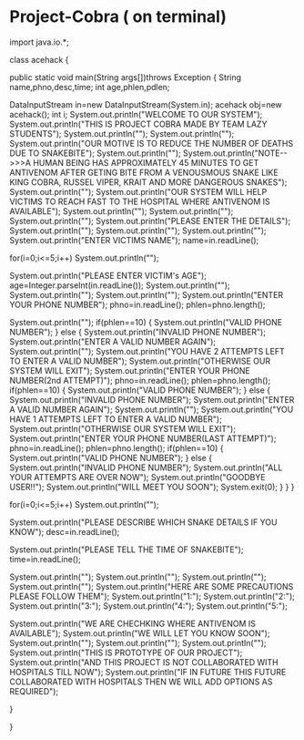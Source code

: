 # Project-Cobra  ( on terminal)
import java.io.*;

class acehack
{

public static void main(String args[])throws Exception
{
String name,phno,desc,time;
int age,phlen,pdlen;

DataInputStream in=new DataInputStream(System.in);
acehack obj=new acehack();
int i;
System.out.println("WELCOME TO OUR SYSTEM");
System.out.println("THIS IS PROJECT COBRA MADE BY TEAM LAZY STUDENTS");
System.out.println("");
System.out.println("");
System.out.println("OUR MOTIVE IS TO REDUCE THE NUMBER OF DEATHS DUE TO SNAKEBITE");
System.out.println("");
System.out.println("NOTE-->>>A HUMAN BEING HAS APPROXIMATELY 45 MINUTES TO GET ANTIVENOM AFTER GETING BITE FROM A VENOUSMOUS SNAKE LIKE KING COBRA, RUSSEL VIPER, KRAIT AND MORE DANGEROUS SNAKES");
System.out.println("");
System.out.println("OUR SYSTEM WILL HELP VICTIMS TO REACH FAST TO THE HOSPITAL WHERE ANTIVENOM IS AVAILABLE");
System.out.println("");
System.out.println("");
System.out.println("");
System.out.println("PLEASE ENTER THE DETAILS");
System.out.println("");
System.out.println("");
System.out.println("");
System.out.println("ENTER VICTIMS NAME");
name=in.readLine();

for(i=0;i<=5;i++)
	System.out.println("");


System.out.println("PLEASE ENTER VICTIM's AGE");
age=Integer.parseInt(in.readLine());
System.out.println("");
System.out.println("");
System.out.println("");
System.out.println("ENTER YOUR PHONE NUMBER");
phno=in.readLine();
phlen=phno.length();

System.out.println("");
if(phlen==10)
{
System.out.println("VALID PHONE NUMBER");
}
else
{
System.out.println("INVALID PHONE NUMBER");
System.out.println("ENTER A VALID NUMBER AGAIN");
System.out.println("");
System.out.println("YOU HAVE 2 ATTEMPTS LEFT TO ENTER A VALID NUMBER");
System.out.println("OTHERWISE OUR SYSTEM WILL EXIT");
System.out.println("ENTER YOUR PHONE NUMBER(2nd ATTEMPT)");
phno=in.readLine();
phlen=phno.length();
if(phlen==10)
{
System.out.println("VALID PHONE NUMBER");
}
else
{
System.out.println("INVALID PHONE NUMBER");
System.out.println("ENTER A VALID NUMBER AGAIN");
System.out.println("");
System.out.println("YOU HAVE 1 ATTEMPTS LEFT TO ENTER A VALID NUMBER");
System.out.println("OTHERWISE OUR SYSTEM WILL EXIT");
System.out.println("ENTER YOUR PHONE NUMBER(LAST ATTEMPT)");
phno=in.readLine();
phlen=phno.length();
if(phlen==10)
{
System.out.println("VALID PHONE NUMBER");
}
else
{
System.out.println("INVALID PHONE NUMBER");
System.out.println("ALL YOUR ATTEMPTS ARE OVER NOW");
System.out.println("GOODBYE USER!!");
System.out.println("WILL MEET YOU SOON");
System.exit(0);
}
}
}

for(i=0;i<=5;i++)
	System.out.println("");

System.out.println("PLEASE DESCRIBE WHICH SNAKE DETAILS IF YOU KNOW");
desc=in.readLine();

System.out.println("PLEASE TELL THE TIME OF SNAKEBITE");
time=in.readLine();

System.out.println("");
System.out.println("");
System.out.println("");
System.out.println("");
System.out.println("HERE ARE SOME PRECAUTIONS PLEASE FOLLOW THEM");
System.out.println("1:");
System.out.println("2:");
System.out.println("3:");
System.out.println("4:");
System.out.println("5:");

System.out.println("WE ARE CHECHKING WHERE ANTIVENOM IS AVAILABLE");
System.out.println("WE WILL LET YOU KNOW SOON");
System.out.println("");
System.out.println("");
System.out.println("");
System.out.println("THIS IS PROTOTYPE OF OUR PROJECT");
System.out.println("AND THIS PROJECT IS NOT COLLABORATED WITH HOSPITALS TILL NOW");
System.out.println("IF IN FUTURE THIS FUTURE COLLABORATED WITH HOSPITALS THEN WE WILL ADD OPTIONS AS REQUIRED");

}

}
